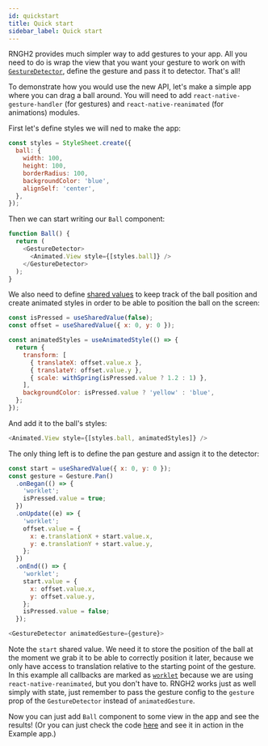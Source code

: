 ```yaml
---
id: quickstart
title: Quick start
sidebar_label: Quick start
---
```


RNGH2 provides much simpler way to add gestures to your app. All you need to do is wrap the view that you want your gesture to work on with [`GestureDetector`](./gesture-detector.md), define the gesture and pass it to detector. That's all!

To demonstrate how you would use the new API, let's make a simple app where you can drag a ball around. You will need to add `react-native-gesture-handler` (for gestures) and `react-native-reanimated` (for animations) modules.

First let's define styles we will ned to make the app:

```js
const styles = StyleSheet.create({
  ball: {
    width: 100,
    height: 100,
    borderRadius: 100,
    backgroundColor: 'blue',
    alignSelf: 'center',
  },
});
```

Then we can start writing our `Ball` component:

```js
function Ball() {
  return (
    <GestureDetector>
      <Animated.View style={[styles.ball]} />
    </GestureDetector>
  );
}
```

We also need to define [shared values](https://docs.swmansion.com/react-native-reanimated/docs/fundamentals/shared-values) to keep track of the ball position and create animated styles in order to be able to position the ball on the screen:

```js
const isPressed = useSharedValue(false);
const offset = useSharedValue({ x: 0, y: 0 });

const animatedStyles = useAnimatedStyle(() => {
  return {
    transform: [
      { translateX: offset.value.x },
      { translateY: offset.value.y },
      { scale: withSpring(isPressed.value ? 1.2 : 1) },
    ],
    backgroundColor: isPressed.value ? 'yellow' : 'blue',
  };
});
```

And add it to the ball's styles:

```js
<Animated.View style={[styles.ball, animatedStyles]} />
```

The only thing left is to define the pan gesture and assign it to the detector:

```js
const start = useSharedValue({ x: 0, y: 0 });
const gesture = Gesture.Pan()
  .onBegan(() => {
    'worklet';
    isPressed.value = true;
  })
  .onUpdate((e) => {
    'worklet';
    offset.value = {
      x: e.translationX + start.value.x,
      y: e.translationY + start.value.y,
    };
  })
  .onEnd(() => {
    'worklet';
    start.value = {
      x: offset.value.x,
      y: offset.value.y,
    };
    isPressed.value = false;
  });
```

```js
<GestureDetector animatedGesture={gesture}>
```

Note the `start` shared value. We need it to store the position of the ball at the moment we grab it to be able to correctly position it later, because we only have access to translation relative to the starting point of the gesture.
In this example all callbacks are marked as [`worklet`](https://docs.swmansion.com/react-native-reanimated/docs/fundamentals/worklets) because we are using `react-native-reanimated`, but you don't have to. RNGH2 works just as well simply with state, just remember to pass the gesture config to the `gesture` prop of the `GestureDetector` instead of `animatedGesture`.

Now you can just add `Ball` component to some view in the app and see the results! (Or you can just check the code [here](https://github.com/software-mansion/react-native-gesture-handler/blob/new-api/examples/Example/src/new_api/reanimated/index.tsx) and see it in action in the Example app.)
